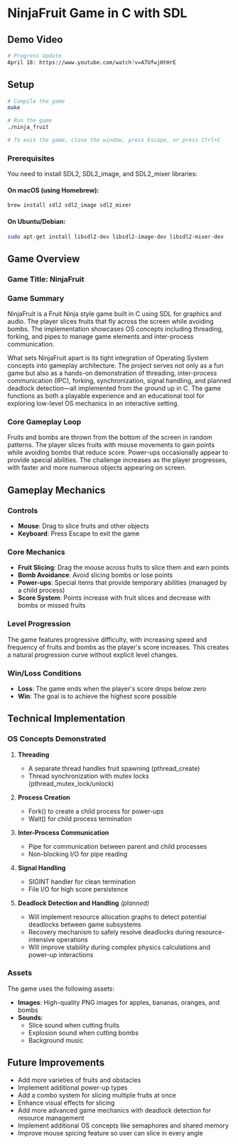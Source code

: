 # NinjaFruit Game in C with SDL

## Demo Video

```bash
# Progress Update
April 18: https://www.youtube.com/watch?v=A7UfwjHtHrE
```

## Setup

```bash
# Compile the game
make

# Run the game
./ninja_fruit

# To exit the game, close the window, press Escape, or press Ctrl+C
```

### Prerequisites

You need to install SDL2, SDL2_image, and SDL2_mixer libraries:

#### On macOS (using Homebrew):

```bash
brew install sdl2 sdl2_image sdl2_mixer
```

#### On Ubuntu/Debian:

```bash
sudo apt-get install libsdl2-dev libsdl2-image-dev libsdl2-mixer-dev
```

## Game Overview

### Game Title: NinjaFruit

### Game Summary

NinjaFruit is a Fruit Ninja style game built in C using SDL for graphics and audio. The player slices fruits that fly across the screen while avoiding bombs. The implementation showcases OS concepts including threading, forking, and pipes to manage game elements and inter-process communication. 

What sets NinjaFruit apart is its tight integration of Operating System concepts into gameplay architecture. The project serves not only as a fun game but also as a hands-on demonstration of threading, inter-process communication (IPC), forking, synchronization, signal handling, and planned deadlock detection—all implemented from the ground up in C. The game functions as both a playable experience and an educational tool for exploring low-level OS mechanics in an interactive setting.

### Core Gameplay Loop

Fruits and bombs are thrown from the bottom of the screen in random patterns. The player slices fruits with mouse movements to gain points while avoiding bombs that reduce score. Power-ups occasionally appear to provide special abilities. The challenge increases as the player progresses, with faster and more numerous objects appearing on screen.

## Gameplay Mechanics

### Controls

- **Mouse**: Drag to slice fruits and other objects
- **Keyboard**: Press Escape to exit the game

### Core Mechanics

- **Fruit Slicing**: Drag the mouse across fruits to slice them and earn points
- **Bomb Avoidance**: Avoid slicing bombs or lose points
- **Power-ups**: Special items that provide temporary abilities (managed by a child process)
- **Score System**: Points increase with fruit slices and decrease with bombs or missed fruits

### Level Progression

The game features progressive difficulty, with increasing speed and frequency of fruits and bombs as the player's score increases. This creates a natural progression curve without explicit level changes.

### Win/Loss Conditions

- **Loss**: The game ends when the player's score drops below zero
- **Win**: The goal is to achieve the highest score possible

## Technical Implementation

### OS Concepts Demonstrated

1. **Threading**

   - A separate thread handles fruit spawning (pthread_create)
   - Thread synchronization with mutex locks (pthread_mutex_lock/unlock)

2. **Process Creation**

   - Fork() to create a child process for power-ups
   - Wait() for child process termination

3. **Inter-Process Communication**

   - Pipe for communication between parent and child processes
   - Non-blocking I/O for pipe reading

4. **Signal Handling**

   - SIGINT handler for clean termination
   - File I/O for high score persistence

5. **Deadlock Detection and Handling** _(planned)_
   - Will implement resource allocation graphs to detect potential deadlocks between game subsystems
   - Recovery mechanism to safely resolve deadlocks during resource-intensive operations
   - Will improve stability during complex physics calculations and power-up interactions

### Assets

The game uses the following assets:

- **Images**: High-quality PNG images for apples, bananas, oranges, and bombs
- **Sounds**:
  - Slice sound when cutting fruits
  - Explosion sound when cutting bombs
  - Background music

## Future Improvements

- Add more varieties of fruits and obstacles
- Implement additional power-up types
- Add a combo system for slicing multiple fruits at once
- Enhance visual effects for slicing
- Add more advanced game mechanics with deadlock detection for resource management
- Implement additional OS concepts like semaphores and shared memory
- Improve mouse spicing feature so user can slice in every angle

